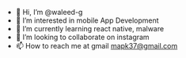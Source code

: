 - 👋 Hi, I’m @waleed-g
- 👀 I’m interested in mobile App Development
- 🌱 I’m currently learning react native, malware
- 💞️ I’m looking to collaborate on instagram
- 📫 How to reach me at gmail mapk37@gmail.com

<!---
waleed-g/waleed-g is a ✨ special ✨ repository because its `README.md` (this file) appears on your GitHub profile.
You can click the Preview link to take a look at your changes.
--->
